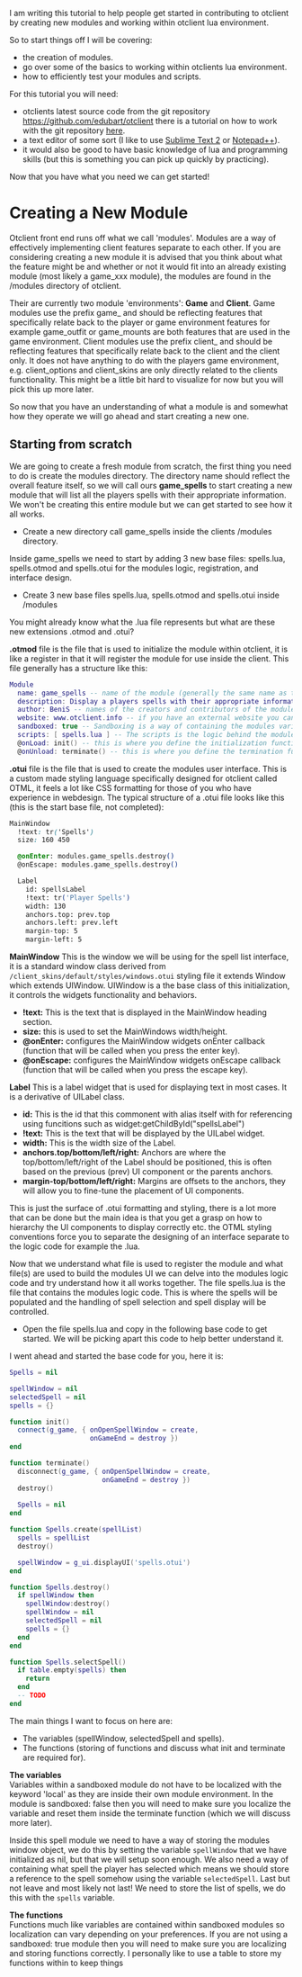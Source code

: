 I am writing this tutorial to help people get started in contributing to otclient by creating new modules and working within otclient lua environment.

So to start things off I will be covering:
* the creation of modules.
* go over some of the basics to working within otclients lua environment.
* how to efficiently test your modules and scripts.

For this tutorial you will need:
* otclients latest source code from the git repository https://github.com/edubart/otclient there is a tutorial on how to work with the git repository [here](http://otclient.info/tutorials/git_workflow.html).
* a text editor of some sort (I like to use [Sublime Text 2](http://www.sublimetext.com/2) or [Notepad++](http://notepad-plus-plus.org/download/v6.1.5.html)).
* it would also be good to have basic knowledge of lua and programming skills (but this is something you can pick up quickly by practicing).

Now that you have what you need we can get started!

# Creating a New Module
Otclient front end runs off what we call 'modules'. Modules are a way of effectively implementing client features separate to each other. If you are considering creating a new module it is advised that you think about what the feature might be and whether or not it would fit into an already existing module (most likely a game\_xxx module), the modules are found in the /modules directory of otclient.

Their are currently two module 'environments': **Game** and **Client**. Game modules use the prefix game\_ and should be reflecting features that specifically relate back to the player or game environment features for example game\_outfit or game\_mounts are both features that are used in the game environment. Client modules use the prefix client\_ and should be reflecting features that specifically relate back to the client and the client only. It does not have anything to do with the players game environment, e.g. client\_options and client_skins are only directly related to the clients functionality. This might be a little bit hard to visualize for now but you will pick this up more later.

So now that you have an understanding of what a module is and somewhat how they operate we will go ahead and start creating a new one.

## Starting from scratch
We are going to create a fresh module from scratch, the first thing you need to do is create the modules directory. The directory name should reflect the overall feature itself, so we will call ours **game\_spells** to start creating a new module that will list all the players spells with their appropriate information. We won't be creating this entire module but we can get started to see how it all works.

* Create a new directory call game\_spells inside the clients /modules directory.

Inside game\_spells we need to start by adding 3 new base files: spells.lua, spells.otmod and spells.otui for the modules logic, registration, and interface design.

* Create 3 new base files spells.lua, spells.otmod and spells.otui inside /modules

You might already know what the .lua file represents but what are these new extensions .otmod and .otui?

**.otmod** file is the file that is used to initialize the module within otclient, it is like a register in that it will register the module for use inside the client. This file generally has a structure like this:
```lua
Module
  name: game_spells -- name of the module (generally the same name as the modules directory.
  description: Display a players spells with their appropriate information -- description of the module explaining what it is.
  author: BeniS -- names of the creators and contributors of the module.
  website: www.otclient.info -- if you have an external website you can link it here.
  sandboxed: true -- Sandboxing is a way of containing the modules variable and functions so that you do not have conflicts between other modules.
  scripts: [ spells.lua ] -- The scripts is the logic behind the module where all the functions are contained.
  @onLoad: init() -- this is where you define the initialization function of the module (we will cover this more later).
  @onUnload: terminate() -- this is where you define the termination function of the module (we will cover this more later)
```
**.otui** file is the file that is used to create the modules user interface. This is a custom made styling language specifically designed for otclient called OTML, it feels a lot like CSS formatting for those of you who have experience in webdesign. The typical structure of a .otui file looks like this (this is the start base file, not completed):
```css
MainWindow
  !text: tr('Spells')
  size: 160 450

  @onEnter: modules.game_spells.destroy()
  @onEscape: modules.game_spells.destroy()

  Label
    id: spellsLabel
    !text: tr('Player Spells')
    width: 130
    anchors.top: prev.top
    anchors.left: prev.left
    margin-top: 5
    margin-left: 5
```

**MainWindow** This is the window we will be using for the spell list interface, it is a standard window class derived from `/client_skins/default/styles/windows.otui` styling file it extends Window which extends UIWindow. UIWindow is a the base class of this initialization, it controls the widgets functionality and behaviors.
* **!text:** This is the text that is displayed in the MainWindow heading section.
* **size:** this is used to set the MainWindows width/height.
* **@onEnter:** configures the MainWindow widgets onEnter callback (function that will be called when you press the enter key).
* **@onEscape:** configures the MainWindow widgets onEscape callback (function that will be called when you press the escape key).

**Label** This is a label widget that is used for displaying text in most cases. It is a derivative of UILabel class.
* **id:** This is the id that this commonent with alias itself with for referencing using funcitions such as widget:getChildById("spellsLabel")
* **!text:** This is the text that will be displayed by the UILabel widget.
* **width:** This is the width size of the Label.
* **anchors.top/bottom/left/right:** Anchors are where the top/bottom/left/right of the Label should be positioned, this is often based on the previous (prev) UI component or the parents anchors.
* **margin-top/bottom/left/right:** Margins are offsets to the anchors, they will allow you to fine-tune the placement of UI components.

This is just the surface of .otui formatting and styling, there is a lot more that can be done but the main idea is that you get a grasp on how to hierarchy the UI components to display correctly etc. the OTML styling conventions force you to separate the designing of an interface separate to the logic code for example the .lua.

Now that we understand what file is used to register the module and what file(s) are used to build the modules UI we can delve into the modules logic code and try understand how it all works together. The file spells.lua is the file that contains the modules logic code. This is where the spells will be populated and the handling of spell selection and spell display will be controlled.

* Open the file spells.lua and copy in the following base code to get started. We will be picking apart this code to help better understand it.

I went ahead and started the base code for you, here it is:
```lua
Spells = nil

spellWindow = nil
selectedSpell = nil
spells = {}

function init()
  connect(g_game, { onOpenSpellWindow = create,
                    onGameEnd = destroy })
end

function terminate()
  disconnect(g_game, { onOpenSpellWindow = create,
                       onGameEnd = destroy })
  destroy()
  
  Spells = nil
end

function Spells.create(spellList)
  spells = spellList
  destroy()

  spellWindow = g_ui.displayUI('spells.otui')
end

function Spells.destroy()
  if spellWindow then
    spellWindow:destroy()
    spellWindow = nil
    selectedSpell = nil
    spells = {}
  end
end

function Spells.selectSpell()
  if table.empty(spells) then
    return
  end
  -- TODO
end
```

The main things I want to focus on here are:
* The variables (spellWindow, selectedSpell and spells).
* The functions (storing of functions and discuss what init and terminate are required for).

**The variables**  
Variables within a sandboxed module do not have to be localized with the keyword 'local' as they are inside their own module environment. In the module is sandboxed: false then you will need to make sure you localize the variable and reset them inside the terminate function (which we will discuss more later).

Inside this spell module we need to have a way of storing the modules window object, we do this by setting the variable `spellWindow` that we have initialized as nil, but that we will setup soon enough. We also need a way of containing what spell the player has selected which means we should store a reference to the spell somehow using the variable `selectedSpell`. Last but not leave and most likely not last! We need to store the list of spells, we do this with the `spells` variable.

**The functions**  
Functions much like variables are contained within sandboxed modules so localization can vary depending on your preferences. If you are not using a sandboxed: true module then you will need to make sure you are localizing and storing functions correctly. I personally like to use a table to store my functions within to keep things
